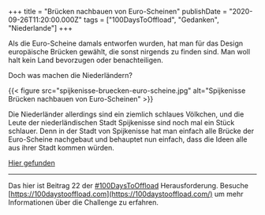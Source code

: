 +++
title = "Brücken nachbauen von Euro-Scheinen"
publishDate = "2020-09-26T11:20:00.000Z"
tags = ["100DaysToOffload", "Gedanken", "Niederlande"]
+++

Als die Euro-Scheine damals entworfen wurden, hat man für das Design europäische Brücken gewählt, die sonst nirgends zu finden sind. Man woll halt kein Land bevorzugen oder benachteiligen.

Doch was machen die Niederländern?

<!--more-->

{{< figure src="spijkenisse-bruecken-euro-scheine.jpg" alt="Spijkenisse Brücken nachbauen von Euro-Scheinen" >}}

Die Niederländer allerdings sind ein ziemlich schlaues Völkchen, und die Leute der niederländischen Stadt Spijkenisse sind noch mal ein Stück schlauer. Denn in der Stadt von Spijkenisse hat man einfach alle Brücke der Euro-Scheine nachgebaut und behauptet nun einfach, dass die Ideen alle aus ihrer Stadt kommen würden.

[Hier gefunden](https://twitter.com/page_eco/status/1309490061243604993)

---

Das hier ist Beitrag 22 der [#100DaysToOffload](/tag/100DaysToOffload) Herausforderung. Besuche [https://100daystooffload.com](https://100daystooffload.com/) um mehr Informationen über die Challenge zu erfahren.

